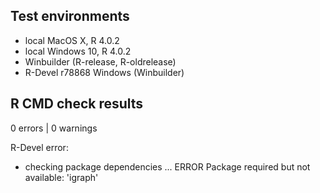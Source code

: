 ## Test environments
* local MacOS X, R 4.0.2
* local Windows 10, R 4.0.2
* Winbuilder (R-release, R-oldrelease)
* R-Devel r78868 Windows (Winbuilder)

## R CMD check results
0 errors | 0 warnings

R-Devel error:
* checking package dependencies ... ERROR
Package required but not available: 'igraph'
